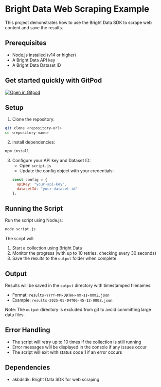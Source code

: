 # Bright Data Web Scraping Example

This project demonstrates how to use the Bright Data SDK to scrape web content and save the results.

## Prerequisites

- Node.js installed (v14 or higher)
- A Bright Data API key
- A Bright Data Dataset ID

## Get started quickly with GitPod
[![Open in Gitpod](https://gitpod.io/button/open-in-gitpod.svg)](https://gitpod.io/#https://github.com/anilkk/demo-bdsdk) 

## Setup

1. Clone the repository:
```bash
git clone <repository-url>
cd <repository-name>
```

2. Install dependencies:
```bash
npm install
```

3. Configure your API key and Dataset ID:
   - Open `script.js`
   - Update the config object with your credentials:
   ```javascript
   const config = {
     apiKey: "your-api-key",
     datasetId: "your-dataset-id"
   };
   ```

## Running the Script

Run the script using Node.js:
```bash
node script.js
```

The script will:
1. Start a collection using Bright Data
2. Monitor the progress (with up to 10 retries, checking every 30 seconds)
3. Save the results to the `output` folder when complete

## Output

Results will be saved in the `output` directory with timestamped filenames:
- Format: `results-YYYY-MM-DDTHH-mm-ss-mmmZ.json`
- Example: `results-2025-05-04T06-45-12-000Z.json`

Note: The `output` directory is excluded from git to avoid committing large data files.

## Error Handling

- The script will retry up to 10 times if the collection is still running
- Error messages will be displayed in the console if any issues occur
- The script will exit with status code 1 if an error occurs

## Dependencies

- akbdsdk: Bright Data SDK for web scraping
